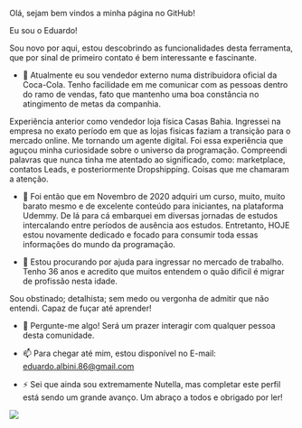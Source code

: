 Olá,  sejam bem vindos a minha página no GitHub!

Eu sou o Eduardo!

Sou novo por aqui, estou descobrindo as funcionalidades desta ferramenta, que por sinal de primeiro contato é bem interessante e fascinante.

- 🔭 Atualmente eu sou vendedor externo numa distribuidora oficial da Coca-Cola.
Tenho facilidade em me comunicar com as pessoas dentro do ramo de vendas, fato que mantenho uma boa constância no atingimento de metas da companhia.

Experiência anterior como vendedor loja física Casas Bahia. Ingressei na empresa no exato período em que as lojas fisicas faziam a transição para o mercado online. Me tornando um agente digital. Foi essa experiência que aguçou minha curiosidade sobre o universo da programação. Compreendi palavras que nunca tinha me atentado ao significado, como: marketplace, contatos Leads, e posteriormente Dropshipping. Coisas que me chamaram a atenção.

- 🌱 Foi então que em Novembro de 2020 adquiri um curso, muito, muito barato mesmo e de excelente conteúdo para iniciantes, na plataforma Udemmy. De lá para cá embarquei em diversas jornadas de estudos intercalando entre períodos de ausência aos estudos. Entretanto, HOJE estou novamente dedicado e focado para consumir toda essas informações do mundo da programação.

- 🤔 Estou procurando por ajuda para ingressar no mercado de trabalho. Tenho 36 anos e acredito que muitos entendem o quão dificil é migrar de profissão nesta idade. 

Sou 
obstinado;
detalhista;
sem medo ou vergonha de admitir que não entendi.
Capaz de fuçar até aprender!

- 💬 Pergunte-me algo! Será um prazer interagir com qualquer pessoa desta comunidade.

- 📫 Para chegar até mim, estou disponível no E-mail: eduardo.albini.86@gmail.com

- ⚡ Sei que ainda sou extremamente Nutella, mas completar este perfil está sendo um grande avanço. Um abraço a todos e obrigado por ler!

<div>
     <a target="_blank" href="https://api.whatsapp.com/send?phone=5541984171747"><img src="https://img.shields.io/badge/WhatsApp-25D366?style=for-the-badge&logo=whatsapp&logoColor=white"></a>
</div>
  
